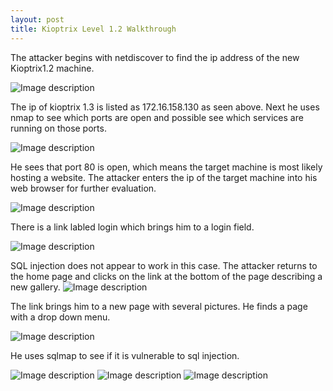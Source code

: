 ```yaml
---
layout: post
title: Kioptrix Level 1.2 Walkthrough
---
```

The attacker begins with netdiscover to find the ip address of the new Kioptrix1.2 machine. 

![Image description](/images/kioptrix1.3.2.png)

The ip of kioptrix 1.3 is listed as 172.16.158.130 as seen above. Next he uses nmap to see which ports are open and possible see which services are running on those ports. 

![Image description](/images/kioptrix1.3.3.png)

He sees that port 80 is open, which means the target machine is most likely hosting a website. The attacker enters the ip of the target machine into his web browser for further evaluation. 

![Image description](/images/kioptrix1.3.4.png)

There is a link labled login which brings him to a login field.

![Image description](/images/kioptrix1.3.5.png)

SQL injection does not appear to work in this case. The attacker returns to the home page and clicks on the link at the bottom of the page describing a new gallery.
![Image description](/images/kioptrix1.3.6.png)

The link brings him to a new page with several pictures. He finds a page with a drop down menu. 

![Image description](/images/kioptrix1.3.7.png)

He uses sqlmap to see if it is vulnerable to sql injection. 

![Image description](/images/kioptrix1.3.8.png)
![Image description](/images/kioptrix1.3.9.png)
![Image description](/images/kioptrix1.3.10.png)
